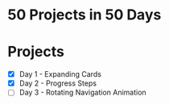 # 50 Projects in 50 Days

# Projects

- [x] Day 1 - Expanding Cards
- [x] Day 2 - Progress Steps
- [ ] Day 3 - Rotating Navigation Animation
